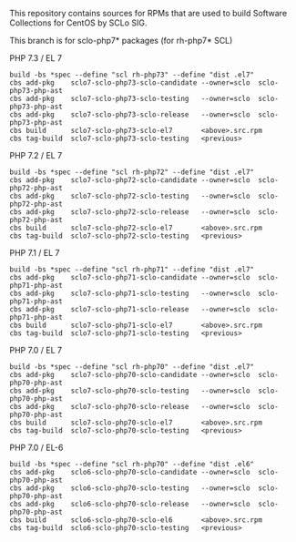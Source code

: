 This repository contains sources for RPMs that are used
to build Software Collections for CentOS by SCLo SIG.

This branch is for sclo-php7* packages (for rh-php7* SCL)


PHP 7.3 / EL 7

    build -bs *spec --define "scl rh-php73" --define "dist .el7"
    cbs add-pkg    sclo7-sclo-php73-sclo-candidate --owner=sclo  sclo-php73-php-ast
    cbs add-pkg    sclo7-sclo-php73-sclo-testing   --owner=sclo  sclo-php73-php-ast
    cbs add-pkg    sclo7-sclo-php73-sclo-release   --owner=sclo  sclo-php73-php-ast
    cbs build      sclo7-sclo-php73-sclo-el7       <above>.src.rpm
    cbs tag-build  sclo7-sclo-php73-sclo-testing   <previous>

PHP 7.2 / EL 7

    build -bs *spec --define "scl rh-php72" --define "dist .el7"
    cbs add-pkg    sclo7-sclo-php72-sclo-candidate --owner=sclo  sclo-php72-php-ast
    cbs add-pkg    sclo7-sclo-php72-sclo-testing   --owner=sclo  sclo-php72-php-ast
    cbs add-pkg    sclo7-sclo-php72-sclo-release   --owner=sclo  sclo-php72-php-ast
    cbs build      sclo7-sclo-php72-sclo-el7       <above>.src.rpm
    cbs tag-build  sclo7-sclo-php72-sclo-testing   <previous>

PHP 7.1 / EL 7

    build -bs *spec --define "scl rh-php71" --define "dist .el7"
    cbs add-pkg    sclo7-sclo-php71-sclo-candidate --owner=sclo  sclo-php71-php-ast
    cbs add-pkg    sclo7-sclo-php71-sclo-testing   --owner=sclo  sclo-php71-php-ast
    cbs add-pkg    sclo7-sclo-php71-sclo-release   --owner=sclo  sclo-php71-php-ast
    cbs build      sclo7-sclo-php71-sclo-el7       <above>.src.rpm
    cbs tag-build  sclo7-sclo-php71-sclo-testing   <previous>

PHP 7.0 / EL 7

    build -bs *spec --define "scl rh-php70" --define "dist .el7"
    cbs add-pkg    sclo7-sclo-php70-sclo-candidate --owner=sclo  sclo-php70-php-ast
    cbs add-pkg    sclo7-sclo-php70-sclo-testing   --owner=sclo  sclo-php70-php-ast
    cbs add-pkg    sclo7-sclo-php70-sclo-release   --owner=sclo  sclo-php70-php-ast
    cbs build      sclo7-sclo-php70-sclo-el7       <above>.src.rpm
    cbs tag-build  sclo7-sclo-php70-sclo-testing   <previous>

PHP 7.0 / EL-6

    build -bs *spec --define "scl rh-php70" --define "dist .el6"
    cbs add-pkg    sclo6-sclo-php70-sclo-candidate --owner=sclo  sclo-php70-php-ast
    cbs add-pkg    sclo6-sclo-php70-sclo-testing   --owner=sclo  sclo-php70-php-ast
    cbs add-pkg    sclo6-sclo-php70-sclo-release   --owner=sclo  sclo-php70-php-ast
    cbs build      sclo6-sclo-php70-sclo-el6       <above>.src.rpm
    cbs tag-build  sclo6-sclo-php70-sclo-testing   <previous>

